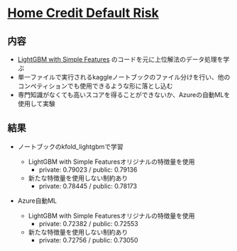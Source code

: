 # [Home Credit Default Risk](https://www.kaggle.com/competitions/home-credit-default-risk)

## 内容

* [LightGBM with Simple Features](https://www.kaggle.com/code/jsaguiar/lightgbm-with-simple-features) のコードを元に上位解法のデータ処理を学ぶ
* 単一ファイルで実行されるkaggleノートブックのファイル分けを行い、他のコンペティションでも使用できるような形に落とし込む
* 専門知識がなくても高いスコアを得ることができないか、Azureの自動MLを使用して実験

## 結果

* ノートブックのkfold_lightgbmで学習
  * LightGBM with Simple Featuresオリジナルの特徴量を使用
    * private: 0.79023 / public: 0.79136
  * 新たな特徴量を使用しない制約あり
    * private: 0.78445 / public: 0.78173

* Azure自動ML
  * LightGBM with Simple Featuresオリジナルの特徴量を使用
    * private: 0.72382 / public: 0.72553
  * 新たな特徴量を使用しない制約あり
    * private: 0.72756 / public: 0.73050
